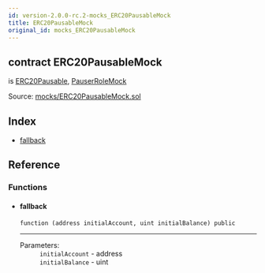 ```yaml
---
id: version-2.0.0-rc.2-mocks_ERC20PausableMock
title: ERC20PausableMock
original_id: mocks_ERC20PausableMock
---
```


<div class="contract-doc"><div class="contract"><h2 class="contract-header"><span class="contract-kind">contract</span> ERC20PausableMock</h2><p class="base-contracts"><span>is</span> <a href="token_ERC20_ERC20Pausable.html">ERC20Pausable</a><span>, </span><a href="mocks_PauserRoleMock.html">PauserRoleMock</a></p><div class="source">Source: <a href="https://github.com/OpenZeppelin/zeppelin-solidity/blob/v2.0.0-rc.2/contracts/mocks/ERC20PausableMock.sol" target="_blank">mocks/ERC20PausableMock.sol</a></div></div><div class="index"><h2>Index</h2><ul><li><a href="mocks_ERC20PausableMock.html#">fallback</a></li></ul></div><div class="reference"><h2>Reference</h2><div class="functions"><h3>Functions</h3><ul><li><div class="item function"><span id="fallback" class="anchor-marker"></span><h4 class="name">fallback</h4><div class="body"><code class="signature">function <strong></strong><span>(address initialAccount, uint initialBalance) </span><span>public </span></code><hr/><dl><dt><span class="label-parameters">Parameters:</span></dt><dd><div><code>initialAccount</code> - address</div><div><code>initialBalance</code> - uint</div></dd></dl></div></div></li></ul></div></div></div>

